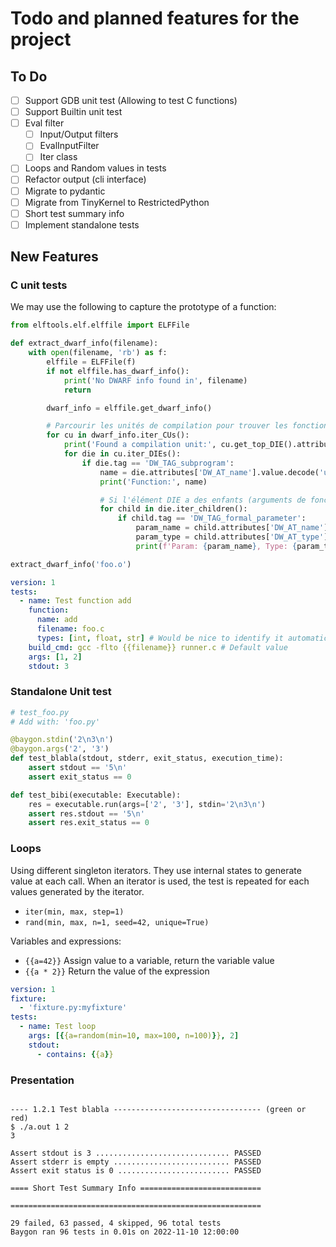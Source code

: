 # Todo and planned features for the project

## To Do

- [ ] Support GDB unit test (Allowing to test C functions)
- [ ] Support Builtin unit test
- [ ] Eval filter
  - [ ] Input/Output filters
  - [ ] EvalInputFilter
  - [ ] Iter class
- [ ] Loops and Random values in tests
- [ ] Refactor output (cli interface)
- [ ] Migrate to pydantic
- [ ] Migrate from TinyKernel to RestrictedPython
- [ ] Short test summary info
- [ ] Implement standalone tests

## New Features

### C unit tests

We may use the following to capture the prototype of a function:

```python
from elftools.elf.elffile import ELFFile

def extract_dwarf_info(filename):
    with open(filename, 'rb') as f:
        elffile = ELFFile(f)
        if not elffile.has_dwarf_info():
            print('No DWARF info found in', filename)
            return

        dwarf_info = elffile.get_dwarf_info()

        # Parcourir les unités de compilation pour trouver les fonctions
        for cu in dwarf_info.iter_CUs():
            print('Found a compilation unit:', cu.get_top_DIE().attributes)
            for die in cu.iter_DIEs():
                if die.tag == 'DW_TAG_subprogram':
                    name = die.attributes['DW_AT_name'].value.decode('utf-8')
                    print('Function:', name)

                    # Si l'élément DIE a des enfants (arguments de fonction)
                    for child in die.iter_children():
                        if child.tag == 'DW_TAG_formal_parameter':
                            param_name = child.attributes['DW_AT_name'].value.decode('utf-8')
                            param_type = child.attributes['DW_AT_type']
                            print(f'Param: {param_name}, Type: {param_type}')

extract_dwarf_info('foo.o')
```

```yaml
version: 1
tests:
  - name: Test function add
    function:
      name: add
      filename: foo.c
      types: [int, float, str] # Would be nice to identify it automatically
    build_cmd: gcc -flto {{filename}} runner.c # Default value
    args: [1, 2]
    stdout: 3
```

### Standalone Unit test

```python
# test_foo.py
# Add with: 'foo.py'

@baygon.stdin('2\n3\n')
@baygon.args('2', '3')
def test_blabla(stdout, stderr, exit_status, execution_time):
    assert stdout == '5\n'
    assert exit_status == 0

def test_bibi(executable: Executable):
    res = executable.run(args=['2', '3'], stdin='2\n3\n')
    assert res.stdout == '5\n'
    assert res.exit_status == 0
```

### Loops

Using different singleton iterators. They use internal states to generate value at each call. When an iterator is used, the test is repeated for each values generated by the iterator.

- `iter(min, max, step=1)`
- `rand(min, max, n=1, seed=42, unique=True)`

Variables and expressions:

- `{{a=42}}` Assign value to a variable, return the variable value
- `{{a * 2}}` Return the value of the expression

```yaml
version: 1
fixture:
  - 'fixture.py:myfixture'
tests:
  - name: Test loop
    args: [{{a=random(min=10, max=100, n=100)}}, 2]
    stdout:
      - contains: {{a}}
```

### Presentation

```text

---- 1.2.1 Test blabla --------------------------------- (green or red)
$ ./a.out 1 2
3

Assert stdout is 3 .............................. PASSED
Assert stderr is empty .......................... PASSED
Assert exit status is 0 ......................... PASSED

==== Short Test Summary Info ===========================

========================================================

29 failed, 63 passed, 4 skipped, 96 total tests
Baygon ran 96 tests in 0.01s on 2022-11-10 12:00:00
```
